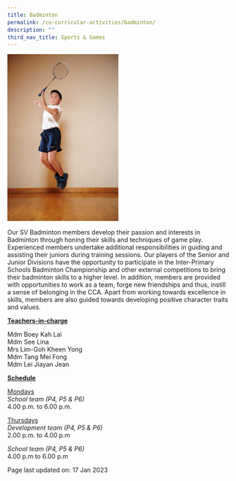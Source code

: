 ```yaml
---
title: Badminton
permalink: /co-curricular-activities/badminton/
description: ""
third_nav_title: Sports & Games
---
```

<img style="width: 50%;" src="/images/badminton.jpeg">
<p>Our SV Badminton members develop their passion and interests in Badminton through honing their skills and techniques of game play. Experienced members undertake additional responsibilities in guiding and assisting their juniors during training sessions. Our players of the Senior and Junior Divisions have the opportunity to participate in the Inter-Primary Schools Badminton Championship and other external competitions to bring their badminton skills to a higher level. In addition, members are provided with opportunities to work as a team, forge new friendships and thus, instill a sense of belonging in the CCA. Apart from working towards excellence in skills, members are also guided towards developing positive character traits and values.</p>
<p><u><strong>Teachers-in-charge</strong></u></p>
<p>Mdm Boey Kah Lai<br>Mdm See Lina<br>Mrs Lim-Goh Kheen Yong<br>Mdm Tang Mei Fong<br>Mdm Lei Jiayan Jean</p>
<p><u><strong>Schedule</strong></u></p>
<p><u>Mondays</u><br><em>School team (P4, P5 &amp; P6)</em><br>4.00 p.m. to 6.00 p.m.</p>
<p><u>Thursdays</u><br><em>Development team (P4, P5 &amp; P6)</em><br>2.00 p.m. to 4.00 p.m</p>
<p><em>School team (P4, P5 &amp; P6)</em><br>4.00 p.m to 6.00 p.m</p>

<p>Page last updated on: 17 Jan 2023</p>